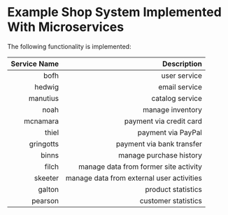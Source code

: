 # Example Shop System Implemented With Microservices

The following functionality is implemented:

| Service Name | Description |
| -: | -: |
| bofh | user service |
| hedwig | email service |
| manutius | catalog service |
| noah | manage inventory |
| mcnamara | payment via credit card |
| thiel | payment via PayPal |
| gringotts | payment via bank transfer |
| binns | manage purchase history |
| filch | manage data from former site activity |
| skeeter | manage data from external user activities |
| galton | product statistics |
| pearson | customer statistics |
